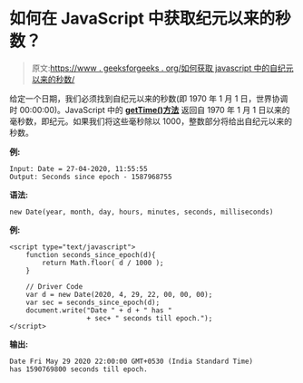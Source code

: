 # 如何在 JavaScript 中获取纪元以来的秒数？

> 原文:[https://www . geeksforgeeks . org/如何获取 javascript 中的自纪元以来的秒数/](https://www.geeksforgeeks.org/how-to-get-seconds-since-epoch-in-javascript/)

给定一个日期，我们必须找到自纪元以来的秒数(即 1970 年 1 月 1 日，世界协调时 00:00:00)。JavaScript 中的 **[getTime()方法](https://www.geeksforgeeks.org/javascript-gettime-method/)** 返回自 1970 年 1 月 1 日以来的毫秒数，即纪元。如果我们将这些毫秒除以 1000，整数部分将给出自纪元以来的秒数。

**例:**

```
Input: Date = 27-04-2020, 11:55:55
Output: Seconds since epoch - 1587968755

```

**语法:**

```
new Date(year, month, day, hours, minutes, seconds, milliseconds)
```

**例:**

```
<script type="text/javascript">
    function seconds_since_epoch(d){ 
        return Math.floor( d / 1000 ); 
    }

    // Driver Code
    var d = new Date(2020, 4, 29, 22, 00, 00, 00);
    var sec = seconds_since_epoch(d);
    document.write("Date " + d + " has " 
                   + sec+ " seconds till epoch.");
</script>                    
```

**输出:**

```
Date Fri May 29 2020 22:00:00 GMT+0530 (India Standard Time) 
has 1590769800 seconds till epoch.
```